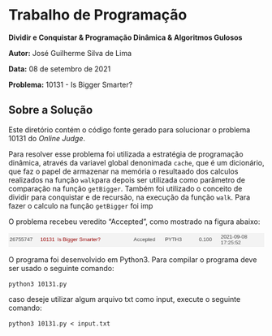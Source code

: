 # Trabalho de Programação

**Dividir e Conquistar & Programação Dinâmica & Algoritmos Gulosos**

**Autor:** José Guilherme Silva de Lima

**Data:** 08 de setembro de 2021

**Problema:** 10131	- Is Bigger Smarter?

## Sobre a Solução
Este diretório contém o código fonte gerado para solucionar o problema 10131
do *Online Judge*. 

Para resolver esse problema foi utilizada a estratégia de programação dinâmica, através da variavel global denonimada `cache`, que é um dicionário, que faz o papel de armazenar na memória o resultaado dos calculos realizados na função `walk`para depois ser utilizada como parâmetro de comparação na função `getBigger`. Também foi utilizado o conceito de dividir para conquistar e de recursão, na execução da função `walk`. Para fazer o calculo na função `getBigger` foi imp

O problema recebeu veredito “Accepted”, como mostrado na
figura abaixo:

![Veredito](./10131-veredito.png)

O programa foi desenvolvido em Python3. Para compilar o programa deve ser usado
o seguinte comando:
```
python3 10131.py
```
caso deseje utilizar algum arquivo txt como input, execute o seguinte comando:
```
python3 10131.py < input.txt
```


